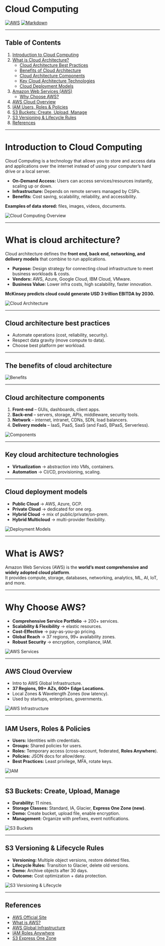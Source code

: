 # Cloud Computing

[![AWS](https://img.shields.io/badge/AWS-Cloud-orange)](https://aws.amazon.com/)
[![Markdown](https://img.shields.io/badge/Markdown-Guide-green)](https://guides.github.com/features/mastering-markdown/)

---

## Table of Contents
1. [Introduction to Cloud Computing](#introduction-to-cloud-computing)
2. [What is Cloud Architecture?](#what-is-cloud-architecture)
   - [Cloud Architecture Best Practices](#cloud-architecture-best-practices)
   - [Benefits of Cloud Architecture](#the-benefits-of-cloud-architecture)
   - [Cloud Architecture Components](#cloud-architecture-components)
   - [Key Cloud Architecture Technologies](#key-cloud-architecture-technologies)
   - [Cloud Deployment Models](#cloud-deployment-models)
3. [Amazon Web Services (AWS)](#what-is-aws)
   - [Why Choose AWS?](#why-choose-aws)
4. [AWS Cloud Overview](#aws-cloud-overview)
5. [IAM Users, Roles & Policies](#iam-users-roles--policies)
6. [S3 Buckets: Create, Upload, Manage](#s3-buckets-create-upload-manage)
7. [S3 Versioning & Lifecycle Rules](#s3-versioning--lifecycle-rules)
8. [References](#references)

---

# Introduction to Cloud Computing
Cloud Computing is a technology that allows you to store and access data and applications over the internet instead of using your computer’s hard drive or a local server.

- **On-Demand Access:** Users can access services/resources instantly, scaling up or down.  
- **Infrastructure:** Depends on remote servers managed by CSPs.  
- **Benefits:** Cost saving, scalability, reliability, and accessibility.  

**Examples of data stored:** files, images, videos, documents.

![Cloud Computing Overview](https://github.com/svgcloudtech/Cloud-Devops-Masterclass-Aug-25/tree/main/Week-03-Aug-17/cloud_diagrams/cloud_computing.png.png)

---

# What is cloud architecture?
Cloud architecture defines the **front end, back end, networking, and delivery models** that combine to run applications.

- **Purpose:** Design strategy for connecting cloud infrastructure to meet business workloads & costs.  
- **Vendors:** AWS, Azure, Google Cloud, IBM Cloud, VMware.  
- **Business Value:** Lower infra costs, high scalability, faster innovation.  

**McKinsey predicts cloud could generate **USD 3 trillion EBITDA by 2030**.**

![Cloud Architecture](https://github.com/svgcloudtech/Cloud-Devops-Masterclass-Aug-25/tree/main/Week-03-Aug-17/cloud_diagrams/cloud_architecture.png.png)

---

## Cloud architecture best practices
- Automate operations (cost, reliability, security).  
- Respect data gravity (move compute to data).  
- Choose best platform per workload.  

---

## The benefits of cloud architecture

![Benefits](https://github.com/svgcloudtech/Cloud-Devops-Masterclass-Aug-25/tree/main/Week-03-Aug-17/cloud_diagrams/benefits.png.png)

---

## Cloud architecture components
1. **Front-end** – GUIs, dashboards, client apps.  
2. **Back-end** – servers, storage, APIs, middleware, security tools.  
3. **Network** – internet, intranet, CDNs, SDN, load balancers.  
4. **Delivery models** – IaaS, PaaS, SaaS (and FaaS, BPaaS, Serverless).  

![Components](https://github.com/svgcloudtech/Cloud-Devops-Masterclass-Aug-25/tree/main/Week-03-Aug-17/cloud_diagrams/components.png.png)

---

## Key cloud architecture technologies
- **Virtualization** → abstraction into VMs, containers.  
- **Automation** → CI/CD, provisioning, scaling.  

---

## Cloud deployment models
- **Public Cloud** → AWS, Azure, GCP.  
- **Private Cloud** → dedicated for one org.  
- **Hybrid Cloud** → mix of public/private/on-prem.  
- **Hybrid Multicloud** → multi-provider flexibility.  

![Deployment Models](https://github.com/svgcloudtech/Cloud-Devops-Masterclass-Aug-25/tree/main/Week-03-Aug-17/cloud_diagrams/deployment.png.png)

---

# What is AWS?
Amazon Web Services (AWS) is the **world’s most comprehensive and widely adopted cloud platform**.  
It provides compute, storage, databases, networking, analytics, ML, AI, IoT, and more.

---

# Why Choose AWS?
- **Comprehensive Service Portfolio** → 200+ services.  
- **Scalability & Flexibility** → elastic resources.  
- **Cost-Effective** → pay-as-you-go pricing.  
- **Global Reach** → 37 regions, 99+ availability zones.  
- **Robust Security** → encryption, compliance, IAM.  

![AWS Services](https://github.com/svgcloudtech/Cloud-Devops-Masterclass-Aug-25/tree/main/Week-03-Aug-17/cloud_diagrams/aws_services.png.png)

---

## AWS Cloud Overview
- Intro to AWS Global Infrastructure.  
- **37 Regions, 99+ AZs, 600+ Edge Locations.**  
- Local Zones & Wavelength Zones (low latency).  
- Used by startups, enterprises, governments.  

![AWS Infrastructure](https://github.com/svgcloudtech/Cloud-Devops-Masterclass-Aug-25/tree/main/Week-03-Aug-17/cloud_diagrams/aws_infra.png.png)

---

## IAM Users, Roles & Policies
- **Users:** Identities with credentials.  
- **Groups:** Shared policies for users.  
- **Roles:** Temporary access (cross-account, federated, **Roles Anywhere**).  
- **Policies:** JSON docs for allow/deny.  
- **Best Practices:** Least privilege, MFA, rotate keys.  

![IAM](https://github.com/svgcloudtech/Cloud-Devops-Masterclass-Aug-25/tree/main/Week-03-Aug-17/cloud_diagrams/iam.png.png)

---

## S3 Buckets: Create, Upload, Manage
- **Durability:** 11 nines.  
- **Storage Classes:** Standard, IA, Glacier, **Express One Zone (new)**.  
- **Demo:** Create bucket, upload file, enable encryption.  
- **Management:** Organize with prefixes, event notifications.  

![S3 Buckets](https://github.com/svgcloudtech/Cloud-Devops-Masterclass-Aug-25/tree/main/Week-03-Aug-17/cloud_diagrams/s3.png.png)

---

## S3 Versioning & Lifecycle Rules
- **Versioning:** Multiple object versions, restore deleted files.  
- **Lifecycle Rules:** Transition to Glacier, delete old versions.  
- **Demo:** Archive objects after 30 days.  
- **Outcome:** Cost optimization + data protection.  

![S3 Versioning & Lifecycle](https://github.com/svgcloudtech/Cloud-Devops-Masterclass-Aug-25/tree/main/Week-03-Aug-17/cloud_diagrams/s3_versioning.png.png)

---

## References
- [AWS Official Site](https://aws.amazon.com/)  
- [What is AWS?](https://aws.amazon.com/what-is-aws/)  
- [AWS Global Infrastructure](https://aws.amazon.com/about-aws/global-infrastructure/localzones/features/?pg=localzones&sec=hs)  
- [IAM Roles Anywhere](https://spacelift.io/blog/aws-iam-roles-anywhere)  
- [S3 Express One Zone](https://chaossearch.io/blog/amazon-s3-express-one-zone)  
